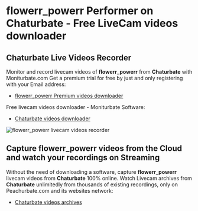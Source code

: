 # flowerr_powerr Performer on Chaturbate - Free LiveCam videos downloader

## Chaturbate Live Videos Recorder

Monitor and record livecam videos of **flowerr_powerr** from **Chaturbate** with Moniturbate.com
Get a premium trial for free by just and only registering with your Email address:
* [flowerr_powerr Premium videos downloader](https://moniturbate.com/request-demo-licence-key.html)

Free livecam videos downloader - Moniturbate Software:
* [Chaturbate videos downloader](https://moniturbate.com/moniturbate-download-software.html)

![flowerr_powerr livecam videos recorder](https://peachurnet.com/templates/moniturbate-software.png)


## Capture flowerr_powerr videos from the Cloud and watch your recordings on Streaming

Without the need of downloading a software, capture **flowerr_powerr** livecam videos from **Chaturbate** 100% online.
Watch Livecam archives from **Chaturbate** unlimitedly from thousands of existing recordings, only on Peachurbate.com and its websites network:
* [Chaturbate videos archives](https://peachurnet.com/)